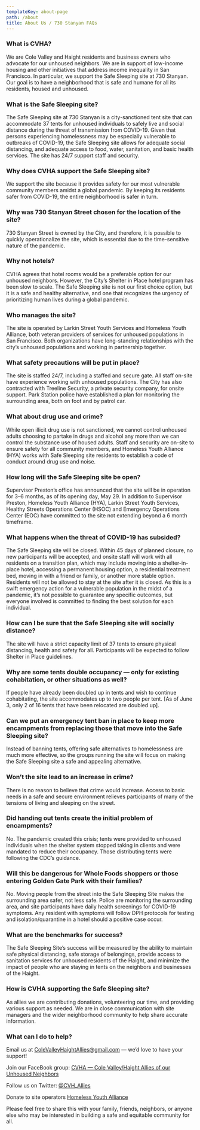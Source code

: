 ```yaml
---
templateKey: about-page
path: /about
title: About Us / 730 Stanyan FAQs
---
```

### What is CVHA?

We are Cole Valley and Haight residents and business owners who advocate for our unhoused neighbors. We are in support of low-income housing and other initiatives that address income inequality in San Francisco. In particular, we support the Safe Sleeping site at 730 Stanyan. Our goal is to have a neighborhood that is safe and humane for all its residents, housed and unhoused.

### What is the Safe Sleeping site?

The Safe Sleeping site at 730 Stanyan is a city-sanctioned tent site that can accommodate 37 tents for unhoused individuals to safely live and social distance during the threat of transmission from COVID-19. Given that persons experiencing homelessness may be especially vulnerable to outbreaks of COVID-19, the Safe Sleeping site allows for adequate social distancing, and adequate access to food, water, sanitation, and basic health services. The site has 24/7 support staff and security.

### Why does CVHA support the Safe Sleeping site?

We support the site because it provides safety for our most vulnerable community members amidst a global pandemic. By keeping its residents safer from COVID-19, the entire neighborhood is safer in turn.

### Why was 730 Stanyan Street chosen for the location of the site?

730 Stanyan Street is owned by the City, and therefore, it is possible to quickly operationalize the site, which is essential due to the time-sensitive nature of the pandemic.

### Why not hotels?

CVHA agrees that hotel rooms would be a preferable option for our unhoused neighbors. However, the City’s Shelter in Place hotel program has been slow to scale. The Safe Sleeping site is not our first choice option, but it is a safe and healthy alternative, and one that recognizes the urgency of prioritizing human lives during a global pandemic.

### Who manages the site?

The site is operated by Larkin Street Youth Services and Homeless Youth Alliance, both veteran providers of services for unhoused populations in San Francisco. Both organizations have long-standing relationships with the city’s unhoused populations and working in partnership together.

### What safety precautions will be put in place?

The site is staffed 24/7, including a staffed and secure gate. All staff on-site have experience working with unhoused populations. The City has also contracted with Treeline Security, a private security company, for onsite support. Park Station police have established a plan for monitoring the surrounding area, both on foot and by patrol car.

### What about drug use and crime?

While open illicit drug use is not sanctioned, we cannot control unhoused adults choosing to partake in drugs and alcohol any more than we can control the substance use of housed adults. Staff and security are on-site to ensure safety for all community members, and Homeless Youth Alliance (HYA) works with Safe Sleeping site residents to establish a code of conduct around drug use and noise.

### How long will the Safe Sleeping site be open?

Supervisor Preston’s office has announced that the site will be in operation for 3–6 months, as of its opening day, May 29. In addition to Supervisor Preston, Homeless Youth Alliance (HYA), Larkin Street Youth Services, Healthy Streets Operations Center (HSOC) and Emergency Operations Center (EOC) have committed to the site not extending beyond a 6 month timeframe.

### What happens when the threat of COVID-19 has subsided?

The Safe Sleeping site will be closed. Within 45 days of planned closure, no new participants will be accepted, and onsite staff will work with all residents on a transition plan, which may include moving into a shelter-in-place hotel, accessing a permanent housing option, a residential treatment bed, moving in with a friend or family, or another more stable option. Residents will not be allowed to stay at the site after it is closed. As this is a swift emergency action for a vulnerable population in the midst of a pandemic, it’s not possible to guarantee any specific outcomes, but everyone involved is committed to finding the best solution for each individual.

### How can I be sure that the Safe Sleeping site will socially distance?

The site will have a strict capacity limit of 37 tents to ensure physical distancing, health and safety for all. Participants will be expected to follow Shelter in Place guidelines.

### Why are some tents double occupancy — only for existing cohabitation, or other situations as well?

If people have already been doubled up in tents and wish to continue cohabitating, the site accommodates up to two people per tent. \[As of June 3, only 2 of 16 tents that have been relocated are doubled up].

### Can we put an emergency tent ban in place to keep more encampments from replacing those that move into the Safe Sleeping site?

Instead of banning tents, offering safe alternatives to homelessness are much more effective, so the groups running the site will focus on making the Safe Sleeping site a safe and appealing alternative.

### Won’t the site lead to an increase in crime?

There is no reason to believe that crime would increase. Access to basic needs in a safe and secure environment relieves participants of many of the tensions of living and sleeping on the street.

### Did handing out tents create the initial problem of encampments?

No. The pandemic created this crisis; tents were provided to unhoused individuals when the shelter system stopped taking in clients and were mandated to reduce their occupancy. Those distributing tents were following the CDC’s guidance.

### Will this be dangerous for Whole Foods shoppers or those entering Golden Gate Park with their families?

No. Moving people from the street into the Safe Sleeping Site makes the surrounding area safer, not less safe. Police are monitoring the surrounding area, and site participants have daily health screenings for COVID-19 symptoms. Any resident with symptoms will follow DPH protocols for testing and isolation/quarantine in a hotel should a positive case occur.

### What are the benchmarks for success?

The Safe Sleeping Site’s success will be measured by the ability to maintain safe physical distancing, safe storage of belongings, provide access to sanitation services for unhoused residents of the Haight, and minimize the impact of people who are staying in tents on the neighbors and businesses of the Haight.

### How is CVHA supporting the Safe Sleeping site?

As allies we are contributing donations, volunteering our time, and providing various support as needed. We are in close communication with site managers and the wider neighborhood community to help share accurate information.

### What can I do to help?

Email us at [ColeValleyHaightAllies@gmail.com](mailto:ColeValleyHaightAllies@gmail.com) — we’d love to have your support!

Join our FaceBook group: [CVHA — Cole Valley/Haight Allies of our Unhoused Neighbors](https://www.facebook.com/groups/colevalleyhaightallies/?ref=gs&fref=gs&dti=316007586051859&hc_location=group)

Follow us on Twitter: [@CVH_Allies](https://twitter.com/CVH_Allies)

Donate to site operators [Homeless Youth Alliance](http://www.homelessyouthalliance.org/)

Please feel free to share this with your family, friends, neighbors, or anyone else who may be interested in building a safe and equitable community for all.